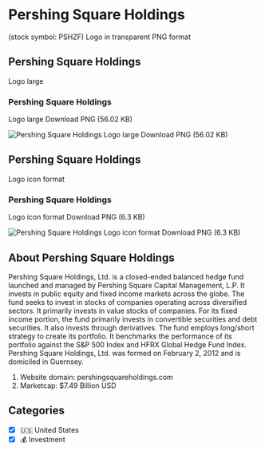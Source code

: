 # Pershing Square Holdings
 (stock symbol: PSHZF) Logo in transparent PNG format

## Pershing Square Holdings
 Logo large

### Pershing Square Holdings
 Logo large Download PNG (56.02 KB)

![Pershing Square Holdings
 Logo large Download PNG (56.02 KB)](/img/orig/PSHZF_BIG-b6bca719.png)

## Pershing Square Holdings
 Logo icon format

### Pershing Square Holdings
 Logo icon format Download PNG (6.3 KB)

![Pershing Square Holdings
 Logo icon format Download PNG (6.3 KB)](/img/orig/PSHZF-16274929.png)

## About Pershing Square Holdings


Pershing Square Holdings, Ltd. is a closed-ended balanced hedge fund launched and managed by Pershing Square Capital Management, L.P. It invests in public equity and fixed income markets across the globe. The fund seeks to invest in stocks of companies operating across diversified sectors. It primarily invests in value stocks of companies. For its fixed income portion, the fund primarily invests in convertible securities and debt securities. It also invests through derivatives. The fund employs long/short strategy to create its portfolio. It benchmarks the performance of its portfolio against the S&P 500 Index and HFRX Global Hedge Fund Index. Pershing Square Holdings, Ltd. was formed on February 2, 2012 and is domiciled in Guernsey.

1. Website domain: pershingsquareholdings.com
2. Marketcap: $7.49 Billion USD


## Categories
- [x] 🇺🇸 United States
- [x] 💰 Investment

